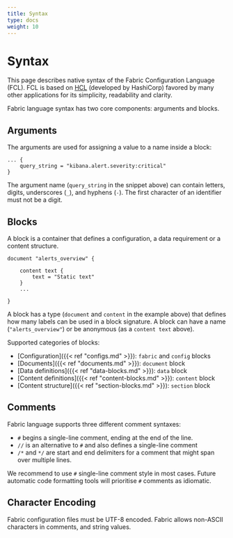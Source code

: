 ```yaml
---
title: Syntax
type: docs
weight: 10
---
```


# Syntax

This page describes native syntax of the Fabric Configuration Language (FCL). FCL is based on [HCL](https://github.com/hashicorp/hcl/blob/main/hclsyntax/spec.md) (developed by HashiCorp) favored by many other applications for its simplicity, readability and clarity.

Fabric language syntax has two core components: arguments and blocks.


## Arguments

The arguments are used for assigning a value to a name inside a block:

```hcl
... {
    query_string = "kibana.alert.severity:critical"
}
```

The argument name (`query_string` in the snippet above) can contain letters, digits, underscores (`_`), and hyphens (`-`). The first character of an identifier must not be a digit.


## Blocks

A block is a container that defines a configuration, a data requirement or a content structure.

```hcl
document "alerts_overview" {

    content text {
        text = "Static text"
    }
    ...

}
```

A block has a type (`document` and `content` in the example above) that defines how many labels can be used in a block signature. A block can have a name (`"alerts_overview"`) or be anonymous (as a `content text` above).

Supported categories of blocks:

- [Configuration]({{< ref "configs.md" >}}): `fabric` and `config` blocks
- [Documents]({{< ref "documents.md" >}}): `document` block
- [Data definitions]({{< ref "data-blocks.md" >}}): `data` block
- [Content definitions]({{< ref "content-blocks.md" >}}): `content` block
- [Content structure]({{< ref "section-blocks.md" >}}): `section` block


## Comments

Fabric language supports three different comment syntaxes:

- `#` begins a single-line comment, ending at the end of the line.
- `//` is an alternative to `#` and also defines a single-line comment
- `/*` and `*/` are start and end delimiters for a comment that might span over multiple lines.

We recommend to use `#` single-line comment style in most cases. Future automatic code formatting tools will prioritise `#` comments as idiomatic.


## Character Encoding
Fabric configuration files must be UTF-8 encoded. Fabric allows non-ASCII characters in comments, and string values.
